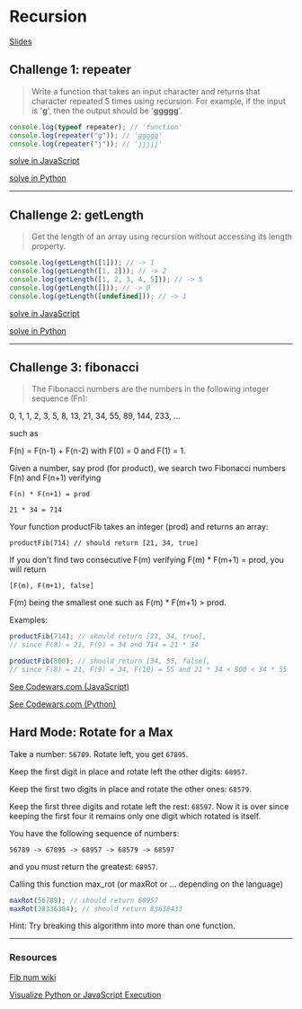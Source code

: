 # Recursion

[Slides](https://slides.com/bbyunis/coder-s-workshop)

## Challenge 1: repeater

> Write a function that takes an input character and returns that character repeated 5 times using recursion. For example, if the input is '**g**', then the output should be '**ggggg**'.

```javascript
console.log(typeof repeater); // 'function'
console.log(repeater("g")); // 'ggggg'
console.log(repeater("j")); // 'jjjjj'
```

[solve in JavaScript](https://repl.it/@andy_young/repeaterjs)

[solve in Python](https://repl.it/@andy_young/repeaterpy)

---

## Challenge 2: getLength

> Get the length of an array using recursion without accessing its length property.

```javascript
console.log(getLength([1])); // -> 1
console.log(getLength([1, 2])); // -> 2
console.log(getLength([1, 2, 3, 4, 5])); // -> 5
console.log(getLength([])); // -> 0
console.log(getLength([undefined])); // -> 1
```

[solve in JavaScript](https://repl.it/@andy_young/getLengthjs)

[solve in Python](https://repl.it/@andy_young/getLengthpy)

---

## Challenge 3: fibonacci

> The Fibonacci numbers are the numbers in the following integer sequence (Fn):

0, 1, 1, 2, 3, 5, 8, 13, 21, 34, 55, 89, 144, 233, ...

such as

F(n) = F(n-1) + F(n-2) with F(0) = 0 and F(1) = 1.

Given a number, say prod (for product), we search two Fibonacci numbers F(n) and F(n+1) verifying

`F(n) * F(n+1) = prod`

`21 * 34 = 714`

Your function productFib takes an integer (prod) and returns an array:

`productFib(714) // should return [21, 34, true]`

If you don't find two consecutive F(m) verifying F(m) \* F(m+1) = prod, you will return

`[F(m), F(m+1), false]`

F(m) being the smallest one such as F(m) \* F(m+1) > prod.

Examples:

```javascript
productFib(714); // should return [21, 34, true],
// since F(8) = 21, F(9) = 34 and 714 = 21 * 34

productFib(800); // should return [34, 55, false],
// since F(8) = 21, F(9) = 34, F(10) = 55 and 21 * 34 < 800 < 34 * 55
```
[See Codewars.com (JavaScript)](https://www.codewars.com/kata/product-of-consecutive-fib-numbers/javascript)

[See Codewars.com (Python)](https://www.codewars.com/kata/product-of-consecutive-fib-numbers/python)

## Hard Mode: Rotate for a Max
Take a number: `56789`. Rotate left, you get `67895`.

Keep the first digit in place and rotate left the other digits: `68957`.

Keep the first two digits in place and rotate the other ones: `68579`.

Keep the first three digits and rotate left the rest: `68597`. Now it is over since keeping the first four it remains only one digit which rotated is itself.

You have the following sequence of numbers:

`56789 -> 67895 -> 68957 -> 68579 -> 68597`

and you must return the greatest: `68957`.

Calling this function max_rot (or maxRot or ... depending on the language)

```javascript
maxRot(56789); // should return 68957
maxRot(38336384); // should return 83638433 
```

Hint: Try breaking this algorithm into more than one function.

---

### Resources

[Fib num wiki](http://en.wikipedia.org/wiki/Fibonacci_number)

[Visualize Python or JavaScript Execution](http://www.pythontutor.com/visualize.html#mode=edit)
